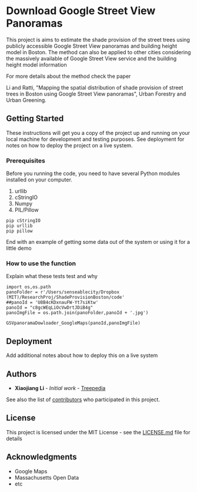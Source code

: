 # Download Google Street View Panoramas

This project is aims to estimate the shade provision of the street trees using publicly 
accessible Google Street View panoramas and building height model in Boston. The method
can also be applied to other cities considering the massively available of Google Street
View service and the building height model information

For more details about the method check the paper 

Li and Ratti, "Mapping the spatial distribution of shade provision of street trees in Boston using Google Street View panoramas", Urban Forestry and Urban Greening. 

## Getting Started

These instructions will get you a copy of the project up and running on your local machine for development and testing purposes. See deployment for notes on how to deploy the project on a live system.

### Prerequisites

Before you running the code, you need to have several Python modules installed on your computer. 

1. urllib
2. cStringIO
3. Numpy
4. PIL/Pillow

```
pip cStringIO
pip urllib
pip pillow
```

End with an example of getting some data out of the system or using it for a little demo

### How to use the function

Explain what these tests test and why

```
import os,os.path
panoFolder = r'/Users/senseablecity/Dropbox (MIT)/ResearchProj/ShadeProvisionBoston/code'
##panoId = 'U8B4cKDxnauFW-Yt7siKtw'
panoId = "c8gcWEqLiOcVwDrtJDiB4g"
panoImgFile = os.path.join(panoFolder,panoId + '.jpg')

GSVpanoramaDowloader_GoogleMaps(panoId,panoImgFile)
```

## Deployment

Add additional notes about how to deploy this on a live system

## Authors

* **Xiaojiang Li** - *Initial work* - [Treepedia](http://senseable.mit.edu/treepedia)

See also the list of [contributors](http://senseable.mit.edu/) who participated in this project.

## License

This project is licensed under the MIT License - see the [LICENSE.md](LICENSE.md) file for details

## Acknowledgments

* Google Maps
* Massachusetts Open Data
* etc
